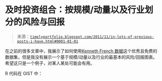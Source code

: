 <!--yml

分类：未分类

日期：2024-05-18 15:10:38

-->

# 及时投资组合：按规模/动量以及行业划分的风险与回报

> 来源：[`timelyportfolio.blogspot.com/2011/11/in-lots-of-previous-posts-i-have.html#0001-01-01`](http://timelyportfolio.blogspot.com/2011/11/in-lots-of-previous-posts-i-have.html#0001-01-01)

在之前的很多文章中，我展示了如何使用[Kenneth French 数据](http://mba.tuck.dartmouth.edu/pages/faculty/ken.french/data_library.html)这个优秀且免费的数据集，但是我没有展示一个基于规模/动量以及行业的最基本的风险/回报图表。希望这只是一个例子，对某人某处可能会有用。

R 代码在 GIST 中：
